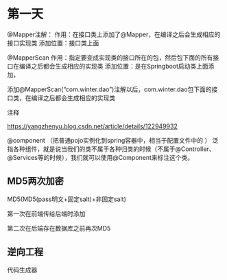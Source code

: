 # 第一天

@Mapper注解：
作用：在接口类上添加了@Mapper，在编译之后会生成相应的接口实现类
添加位置：接口类上面

@MapperScan
作用：指定要变成实现类的接口所在的包，然后包下面的所有接口在编译之后都会生成相应的实现类
添加位置：是在Springboot启动类上面添加，

添加@MapperScan(“com.winter.dao”)注解以后，com.winter.dao包下面的接口类，在编译之后都会生成相应的实现类

注释

https://yangzhenyu.blog.csdn.net/article/details/122949932



@component （把普通pojo实例化到spring容器中，相当于配置文件中的 <bean id="" class=""/>）
泛指各种组件，就是说当我们的类不属于各种归类的时候（不属于@Controller、@Services等的时候），我们就可以使用@Component来标注这个类。



## MD5两次加密

MD5(MD5(pass明文+固定salt)+非固定salt)

第一次在前端传给后端时添加

第二次在后端存在数据库之前再次MD5

## 逆向工程

代码生成器